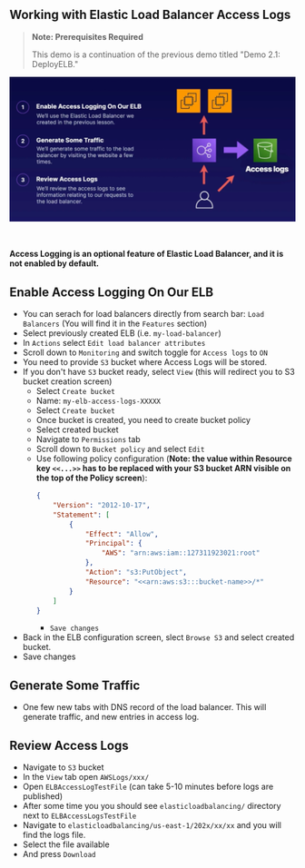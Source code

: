 ## Working with Elastic Load Balancer Access Logs

> **Note: Prerequisites Required**
> 
> This demo is a continuation of the previous demo titled "Demo 2.1: DeployELB." 

![](../img/demo/2.3.ELB-AccessLogs.png)

<br>

**Access Logging is an optional feature of Elastic Load Balancer, and it is not enabled by default.**

## Enable Access Logging On Our ELB
- You can serach for load balancers directly from search bar: `Load Balancers` (You will find it in the `Features` section)
- Select previously created ELB (i.e. `my-load-balancer`)
- In `Actions` select `Edit load balancer attributes`
- Scroll down to `Monitoring` and switch toggle for `Access logs` to `ON`
- You need to provide `S3` bucket where Access Logs will be stored. 
- If you don't have `S3` bucket ready, select `View` (this will redirect you to S3 bucket creation screen)
    - Select `Create bucket`
    - Name: `my-elb-access-logs-XXXXX`
    - Select `Create bucket`
    - Once bucket is created, you need to create bucket policy
    - Select created bucket
    - Navigate to `Permissions` tab
    - Scroll down to `Bucket policy` and select `Edit`
    - Use following policy configuration (**Note: the value within Resource key `<<...>>` has to be replaced with your S3 bucket ARN visible on the top of the Policy screen**):
        ```json
        {
            "Version": "2012-10-17",
            "Statement": [
                {
                    "Effect": "Allow",
                    "Principal": {
                        "AWS": "arn:aws:iam::127311923021:root"
                    },
                    "Action": "s3:PutObject",
                    "Resource": "<<arn:aws:s3:::bucket-name>>/*"
                }
            ]
        }
        ```
        - `Save changes`
- Back in the ELB configuration screen, slect `Browse S3` and select created bucket.
- Save changes

## Generate Some Traffic
- One few new tabs with DNS record of the load balancer. This will generate traffic, and new entries in access log.


## Review Access Logs
- Navigate to `S3` bucket
- In the `View` tab open `AWSLogs/xxx/`
- Open `ELBAccessLogTestFile` (can take 5-10 minutes before logs are published)
- After some time you you should see `elasticloadbalancing/` directory next to `ELBAccessLogsTestFile`
- Navigate to `elasticloadbalancing/us-east-1/202x/xx/xx` and you will find the logs file.
- Select the file available
- And press `Download`
